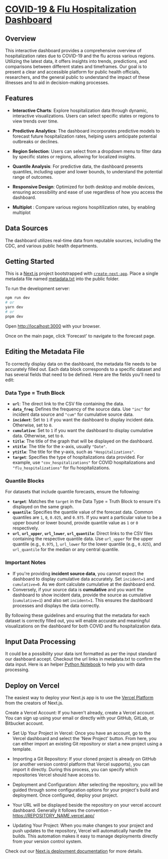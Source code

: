 # [COVID-19 & Flu Hospitalization Dashboard](https://re-cover.vercel.app/)

## Overview

This interactive dashboard provides a comprehensive overview of hospitalization rates due to COVID-19 and the flu across various regions. Utilizing the latest data, it offers insights into trends, predictions, and comparisons between different states and timeframes. Our goal is to present a clear and accessible platform for public health officials, researchers, and the general public to understand the impact of these illnesses and to aid in decision-making processes.

## Features

- **Interactive Charts**: Explore hospitalization data through dynamic, interactive visualizations. Users can select specific states or regions to view trends over time.

- **Predictive Analytics**: The dashboard incorporates predictive models to forecast future hospitalization rates, helping users anticipate potential outbreaks or declines.

- **Region Selection**: Users can select from a dropdown menu to filter data by specific states or regions, allowing for localized insights.

- **Quantile Analysis**: For predictive data, the dashboard presents quantiles, including upper and lower bounds, to understand the potential range of outcomes.

- **Responsive Design**: Optimized for both desktop and mobile devices, ensuring accessibility and ease of use regardless of how you access the dashboard.

- **Multiplot** : Compare various regions hospitilization rates, by enabling multiplot

## Data Sources

The dashboard utilizes real-time data from reputable sources, including the CDC, and various public health departments. 

## Getting Started
This is a [Next.js](https://nextjs.org/) project bootstrapped with [`create-next-app`](https://github.com/vercel/next.js/tree/canary/packages/create-next-app).
Place a single metadata file named [metadata.txt](https://github.com/smdp2000/ReCOVER/blob/main/public/metadata.txt) into the public folder.


To run the development server:

```bash
npm run dev
# or
yarn dev
# or
pnpm dev
```

Open [http://localhost:3000](http://localhost:3000) with your browser.

Once on the main page, click 'Forecast' to navigate to the forecast page.

## Editing the Metadata File

To correctly display data on the dashboard, the metadata file needs to be accurately filled out. Each data block corresponds to a specific dataset and has several fields that need to be defined. Here are the fields you'll need to edit:

### Data Type = Truth Block
- **`url`**: The direct link to the CSV file containing the data.
- **`data_freq`**: Defines the frequency of the source data. Use `"inc"` for incident data source and `"cum"` for cumulative source data.
- **`incident`**: Set to `1` if you want the dashboard to display incident data. Otherwise, set to `0`.
- **`cumulative`**: Set to `1` if you want the dashboard to display cumulative data. Otherwise, set to `0`.
- **`title`**: The title of the graph that will be displayed on the dashboard.
- **`xtitle`**: The title for the x-axis, usually `"Date"`.
- **`ytitle`**: The title for the y-axis, such as `"Hospitalizations"`.
- **`target`**: Specifies the type of hospitalizations data provided. For example, use `"cov_hospitalizations"` for COVID hospitalizations and `"flu_hospitalizations"` for flu hospitalizations.

### Quantile Blocks
For datasets that include quantile forecasts, ensure the following:
- **`target`**: Matches the `target` in the Data Type = Truth Block to ensure it's displayed on the same graph.
- **`quantile`**: Specifies the quantile value of the forecast data. Common quantiles are `1`, `0`, `0.025`, and `0.975`. If you want a particular value to be a upper bound or lower bound, provide quantile value as `1` or `0` respectively.
- **`url`**,  **`url_upper`**, **`url_lower`**, **`url_quantile`**: Direct links to the CSV files containing the respective quantile data. Use `url_upper` for the upper quantile (e.g., `0.975`, ), `url_lower` for the lower quantile (e.g., `0.025`), and `url_quantile` for the median or any central quantile.

### Important Notes
- If you're providing **incident source data**, you cannot expect the dashboard to display cumulative data accurately. Set `incident=1` and `cumulative=0`. As we dont calculate cumulative at the dashboard end.
- Conversely, if your source data is **cumulative** and you want the dashboard to show incident data, provide the source as cumulative (`cumulative=1`) and also set `incident=1`. This ensures the dashboard processes and displays the data correctly.

By following these guidelines and ensuring that the metadata for each dataset is correctly filled out, you will enable accurate and meaningful visualizations on the dashboard for both COVID and flu hospitalization data.


## Input Data Processing
It could be a possibility your data isnt formatted as per the input standard our dashboard accept. Checkout the url links in metadata.txt to confirm the data input. Here is an helper [Python Notebook](https://github.com/smdp2000/ReCOVER/blob/main/ProcessData.ipynb) to help you with data processing.


## Deploy on Vercel

The easiest way to deploy your Next.js app is to use the [Vercel Platform](https://vercel.com/new?utm_medium=default-template&filter=next.js&utm_source=create-next-app&utm_campaign=create-next-app-readme) from the creators of Next.js.

Create a Vercel Account: If you haven't already, create a Vercel account. You can sign up using your email or directly with your GitHub, GitLab, or Bitbucket account.

- Set Up Your Project in Vercel: Once you have an account, go to the Vercel dashboard and select the 'New Project' button. From here, you can either import an existing Git repository or start a new project using a template.

- Importing a Git Repository: If your cloned project is already on GitHub (or another version control platform that Vercel supports), you can import it directly. During this process, you can specify which repositories Vercel should have access to.

- Deployment and Configuration: After selecting the repository, you will be guided through some configuration options for your project's build and deployment. Once configured, deploy your project.

- Your URL will be displayed beside the repository on your vercel account dashboard. Generally it follows the convention - https://REPOSITORY_NAME.vercel.app/

- Updating Your Project: When you make changes to your project and push updates to the repository, Vercel will automatically handle the builds. This automation makes it easy to manage deployments directly from your version control system.

Check out our [Next.js deployment documentation](https://nextjs.org/docs/deployment) for more details.

